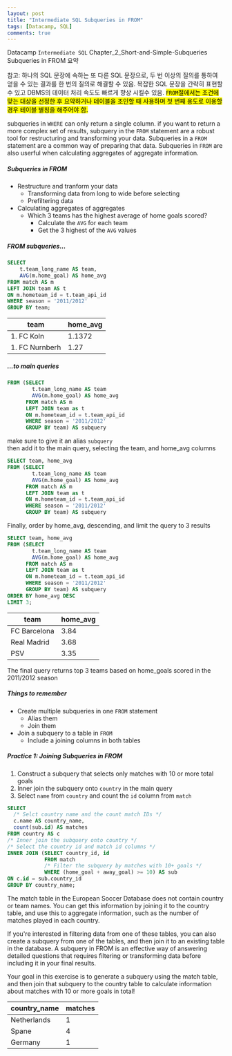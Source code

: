 ```yaml
---
layout: post
title: "Intermediate SQL Subqueries in FROM"
tags: [Datacamp, SQL]
comments: true
---
```


Datacamp `Intermediate SQL` Chapter_2_Short-and-Simple-Subqueries  
Subqueries in FROM 요약

참고: 하나의 SQL 문장에 속하는 또 다른 SQL 문장으로, 두 번 이상의 질의를 통하여 얻을 수 있는 결과를 한 번의 질의로 해결할 수 있음. 복잡한 SQL 문장을 간략히 표현할 수 있고 DBMS의 데이터 처리 속도도 빠르게 향상 시킬수 있음.  <mark>`FROM`절에서는 조건에 맞는 대상을 선정한 후 요약하거나 테이블을 조인할 때 사용하며 첫 번째 용도로 이용할 경우 테이블 별칭을 해주어야 함.</mark>

subqueries in `WHERE` can only return a single column. if you want to return a more complex set of results, subquery in the `FROM` statement are a robust tool for restructuring and transforming your data. Subqueries in a `FROM` statement are a common way of preparing that data. Subqueries in `FROM` are also userful when calculating aggregates of aggregate information.

##### Subqueries in FROM
- Restructure and tranform your data
  - Transforming data from long to wide before selecting
  - Prefiltering data
- Calculating aggregates of aggregates
  - Which 3 teams has the highest average of home goals scored?
    - Calculate the `AVG` for each team
    - Get the 3 highest of the `AVG` values

##### FROM subqueries...

```sql
SELECT
    t.team_long_name AS team,
    AVG(m.home_goal) AS home_avg
FROM match AS m
LEFT JOIN team AS t
ON m.hometeam_id = t.team_api_id
WHERE season = '2011/2012'
GROUP BY team;
```

| team           | home_avg |
|----------------|----------|
| 1. FC Koln     | 1.1372   |
| 1. FC Nurnberh | 1.27     |

##### ...to main queries

```sql
FROM (SELECT
        t.team_long_name AS team
        AVG(m.home_goal) AS home_avg
      FROM match AS m
      LEFT JOIN team as t
      ON m.hometeam_id = t.team_api_id
      WHERE season = '2011/2012'
      GROUP BY team) AS subquery
```
make sure to give it an alias `subquery`  
then add it to the main query, selecting the team, and home_avg columns

```sql
SELECT team, home_avg
FROM (SELECT
        t.team_long_name AS team
        AVG(m.home_goal) AS home_avg
      FROM match AS m
      LEFT JOIN team as t
      ON m.hometeam_id = t.team_api_id
      WHERE season = '2011/2012'
      GROUP BY team) AS subquery
```

Finally, order by home_avg, descending, and limit the query to 3 results

```sql
SELECT team, home_avg
FROM (SELECT
        t.team_long_name AS team
        AVG(m.home_goal) AS home_avg
      FROM match AS m
      LEFT JOIN team as t
      ON m.hometeam_id = t.team_api_id
      WHERE season = '2011/2012'
      GROUP BY team) AS subquery
ORDER BY home_avg DESC
LIMIT 3;
```

| team         | home_avg |
|--------------|----------|
| FC Barcelona | 3.84     |
| Real Madrid  | 3.68     |
| PSV          | 3.35     |

The final query returns top 3 teams based on home_goals scored in the 2011/2012 season

##### Things to remember
- Create multiple subqueries in one `FROM` statement
  - Alias them
  - Join them
- Join a subquery to a table in `FROM`
  - Include a joining columns in both tables


##### Practice 1: Joining Subqueries in FROM

1. Construct a subquery that selects only matches with 10 or more total goals
2. Inner join the subquery onto `country` in the main query
3. Select `name` from `country` and count the `id` column from `match`

  ```sql
  SELECT
    /* Selct country name and the count match IDs */
    c.name AS country_name,
    count(sub.id) AS matches
  FROM country AS c
  /* Inner join the subquery onto country */
  /* Select the country id and match id columns */
  INNER JOIN (SELECT country_id, id
              FROM match
              /* Filter the subquery by matches with 10+ goals */
              WHERE (home_goal + away_goal) >= 10) AS sub
  ON c.id = sub.country_id
  GROUP BY country_name;
  ```
The match table in the European Soccer Database does not contain country or team names. You can get this information by joining it to the country table, and use this to aggregate information, such as the number of matches played in each country.

If you're interested in filtering data from one of these tables, you can also create a subquery from one of the tables, and then join it to an existing table in the database. A subquery in FROM is an effective way of answering detailed questions that requires filtering or transforming data before including it in your final results.

Your goal in this exercise is to generate a subquery using the match table, and then join that subquery to the country table to calculate information about matches with 10 or more goals in total!

| country_name | matches |
|--------------|---------|
| Netherlands  | 1       |
| Spane        | 4       |
| Germany      | 1       |

